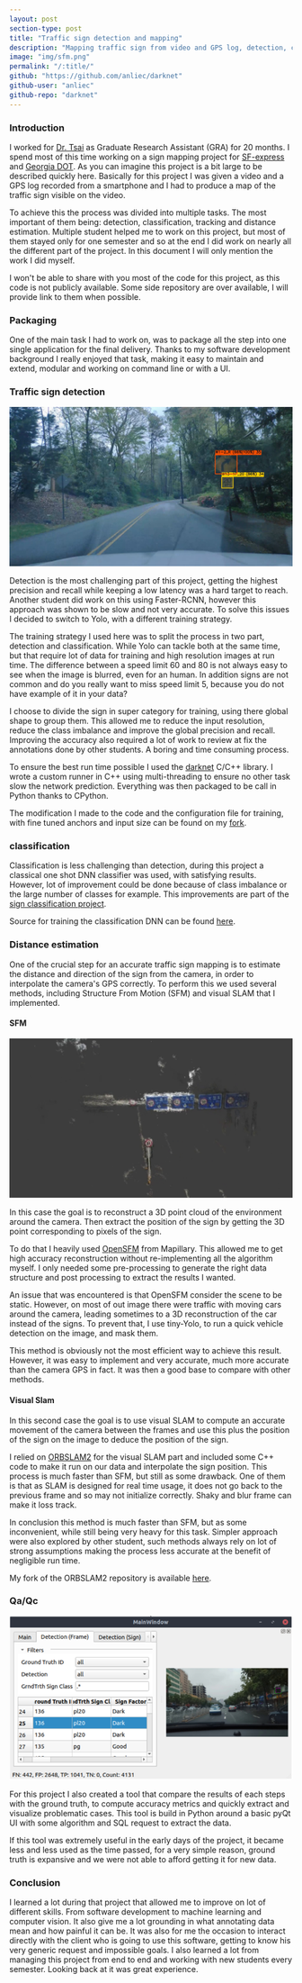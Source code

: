 ```yaml
---
layout: post
section-type: post
title: "Traffic sign detection and mapping"
description: "Mapping traffic sign from video and GPS log, detection, classification, tracking, 3D reconstruction and client delivery."
image: "img/sfm.png"
permalink: "/:title/"
github: "https://github.com/anliec/darknet"
github-user: "anliec"
github-repo: "darknet"
---
```


### Introduction

I worked for [Dr. Tsai](https://www.ce.gatech.edu/node/1001) as Graduate Research Assistant (GRA) for 20 months. I spend most of this time working on a sign mapping project for [SF-express](www.sf-express.com) and [Georgia DOT](www.dot.ga.gov). As you can imagine this project is a bit large to be described quickly here. Basically for this project I was given a video and a GPS log recorded from a smartphone and I had to produce a map of the traffic sign visible on the video.

To achieve this the process was divided into multiple tasks. The most important of them being: detection, classification, tracking and distance estimation. Multiple student helped me to work on this project, but most of them stayed only for one semester and so at the end I did work on nearly all the different part of the project. In this document I will only mention the work I did myself.

I won't be able to share with you most of the code for this project, as this code is not publicly available. Some side repository are over available, I will provide link to them when possible.

### Packaging

One of the main task I had to work on, was to package all the step into one single application for the final delivery. Thanks to my software development background I really enjoyed that task, making it easy to maintain and extend, modular and working on command line or with a UI.

### Traffic sign detection

![traffic sign detection example](/img/yolo_detection.jpg)

Detection is the most challenging part of this project, getting the highest precision and recall while keeping a low latency was a hard target to reach. Another student did work on this using Faster-RCNN, however this approach was shown to be slow and not very accurate. To solve this issues I decided to switch to Yolo, with a different training strategy.

The training strategy I used here was to split the process in two part, detection and classification. While Yolo can tackle both at the same time, but that require lot of data for training and high resolution images at run time. The difference between a speed limit 60 and 80 is not always easy to see when the image is blurred, even for an human. In addition signs are not common and do you really want to miss speed limit 5, because you do not have example of it in your data?

I choose to divide the sign in super category for training, using there global shape to group them. This allowed me to reduce the input resolution, reduce the class imbalance and improve the global precision and recall. Improving the accuracy also required a lot of work to review at fix the annotations done by other students. A boring and time consuming process.

To ensure the best run time possible I used the [darknet](https://github.com/AlexeyAB/darknet) C/C++ library. I wrote a custom runner in C++ using multi-threading to ensure no other task slow the network prediction. Everything was then packaged to be call in Python thanks to CPython.

The modification I made to the code and the configuration file for training, with fine tuned anchors and input size can be found on my [fork](https://github.com/anliec/darknet).

### classification

Classification is less challenging than detection, during this project a classical one shot DNN classifier was used, with satisfying results. However, lot of improvement could be done because of class imbalance or the large number of classes for example. This improvements are part of the [sign classification project](/DL-Trafic-sign-classification/).

Source for training the classification DNN can be found [here](https://github.com/anliec/Curve-detector).

### Distance estimation

One of the crucial step for an accurate traffic sign mapping is to estimate the distance and direction of the sign from the camera, in order to interpolate the camera's GPS correctly. To perform this we used several methods, including Structure From Motion (SFM) and visual SLAM that I implemented.

#### SFM

![sfm example](/img/sfm.png)

In this case the goal is to reconstruct a 3D point cloud of the environment around the camera. Then extract the position of the sign by getting the 3D point corresponding to pixels of the sign.

To do that I heavily used [OpenSFM](https://github.com/mapillary/OpenSfM) from Mapillary. This allowed me to get high accuracy reconstruction without re-implementing all the algorithm myself. I only needed some pre-processing to generate the right data structure and post processing to extract the results I wanted.

An issue that was encountered is that OpenSFM consider the scene to be static. However, on most of out image there were traffic with moving cars around the camera, leading sometimes to a 3D reconstruction of the car instead of the signs. To prevent that, I use tiny-Yolo, to run a quick vehicle detection on the image, and mask them.

This method is obviously not the most efficient way to achieve this result. However, it was easy to implement and very accurate, much more accurate than the camera GPS in fact. It was then a good base to compare with other methods.

#### Visual Slam

In this second case the goal is to use visual SLAM to compute an accurate movement of the camera between the frames and use this plus the position of the sign on the image to deduce the position of the sign.

I relied on [ORBSLAM2](https://github.com/raulmur/ORB_SLAM2) for the visual SLAM part and included some C++ code to make it run on our data and interpolate the sign position. This process is much faster than SFM, but still as some drawback. One of them is that as SLAM is designed for real time usage, it does not go back to the previous frame and so may not initialize correctly. Shaky and blur frame can make it loss track.

In conclusion this method is much faster than SFM, but as some inconvenient, while still being very heavy for this task. Simpler approach were also explored by other student, such methods always rely on lot of strong assumptions making the process less accurate at the benefit of negligible run time.

My fork of the ORBSLAM2 repository is available [here](https://github.com/anliec/ORB_SLAM2).

### Qa/Qc

![qaqc UI example](/img/qaqc.png)

For this project I also created a tool that compare the results of each steps with the ground truth, to compute accuracy metrics and quickly extract and visualize problematic cases. This tool is build in Python around a basic pyQt UI with some algorithm and SQL request to extract the data.

If this tool was extremely useful in the early days of the project, it became less and less used as the time passed, for a very simple reason, ground truth is expansive and we were not able to afford getting it for new data.
 

### Conclusion 

I learned a lot during that project that allowed me to improve on lot of different skills. From software development to machine learning and computer vision. It also give me a lot grounding in what annotating data mean and how painful it can be. It was also for me the occasion to interact directly with the client who is going to use this software, getting to know his very generic request and impossible goals. I also learned a lot from managing this project from end to end and working with new students every semester. Looking back at it was great experience.







